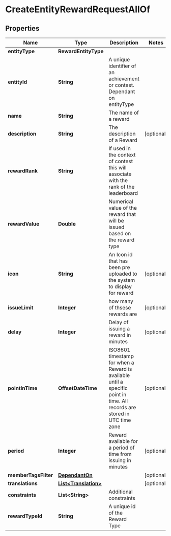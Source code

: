 

# CreateEntityRewardRequestAllOf


## Properties

Name | Type | Description | Notes
------------ | ------------- | ------------- | -------------
**entityType** | **RewardEntityType** |  | 
**entityId** | **String** | A unique identifier of an achievement or contest. Dependant on entityType | 
**name** | **String** | The name of a reward | 
**description** | **String** | The description of a Reward |  [optional]
**rewardRank** | **String** | If used in the context of contest this will associate with the rank of the leaderboard | 
**rewardValue** | **Double** | Numerical value of the reward that will be issued based on the reward type | 
**icon** | **String** | An Icon id that has been pre uploaded to the system to display for reward |  [optional]
**issueLimit** | **Integer** | how many of thsese rewards are |  [optional]
**delay** | **Integer** | Delay of issuing a reward in minutes |  [optional]
**pointInTime** | **OffsetDateTime** | ISO8601 timestamp for when a Reward is available until a specific point in time. All records are stored in UTC time zone |  [optional]
**period** | **Integer** | Reward available for a period of time from issuing in minutes |  [optional]
**memberTagsFilter** | [**DependantOn**](DependantOn.md) |  |  [optional]
**translations** | [**List&lt;Translation&gt;**](Translation.md) |  |  [optional]
**constraints** | **List&lt;String&gt;** | Additional constraints | 
**rewardTypeId** | **String** | A unique id of the Reward Type | 



